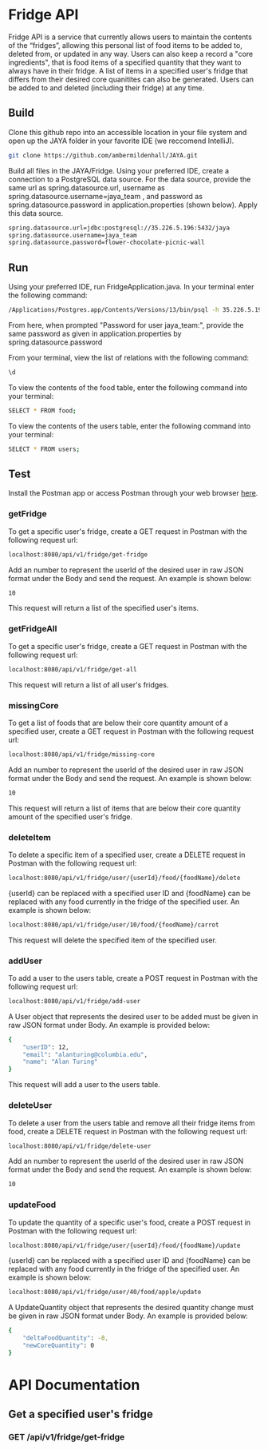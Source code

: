 # Fridge API

Fridge API is a service that currently allows users to maintain the contents of the
“fridges”, allowing this personal list of food items to be added to, deleted from, or updated 
in any way. Users can also keep a record a "core ingredients", that is food items of a specified quantity
that they want to always have in their fridge. A list of items in a specified user's fridge that differs from their desired core quanitites 
can also be generated. Users can be added to and deleted (including their fridge) at any time.

## Build

Clone this github repo into an accessible location in your file system and open up the JAYA folder in your favorite IDE (we reccomend IntelliJ). 

```bash
git clone https://github.com/ambermildenhall/JAYA.git
```

Build all files in the JAYA/Fridge. Using your preferred IDE, create a connection to a PostgreSQL data source. For the data source, provide
the same url as spring.datasource.url, username as spring.datasource.username=jaya_team
, and password as spring.datasource.password in application.properties (shown below). Apply this data source.

```bash
spring.datasource.url=jdbc:postgresql://35.226.5.196:5432/jaya
spring.datasource.username=jaya_team
spring.datasource.password=flower-chocolate-picnic-wall
```

## Run

Using your preferred IDE, run FridgeApplication.java. In your terminal enter the following command:

```bash
/Applications/Postgres.app/Contents/Versions/13/bin/psql -h 35.226.5.196 -U jaya_team jaya
```
From here, when prompted "Password for user jaya_team:", provide the same password as given in application.properties 
by spring.datasource.password

From your terminal, view the list of relations with the following command:

```bash
\d
```

To view the contents of the food table, enter the following command into your terminal:
```bash
SELECT * FROM food;
```
To view the contents of the users table, enter the following command into your terminal:
```bash
SELECT * FROM users;
```

## Test
Install the Postman app or access Postman through your web browser [here](https://www.postman.com/downloads/).

### getFridge
To get a specific user's fridge, create a GET request in Postman with the following request url:
```bash
localhost:8080/api/v1/fridge/get-fridge
```
Add an number to represent the userId of the desired user in raw JSON format under the Body and send the request. An example is shown below:
```bash
10
```
This request will return a list of the specified user's items.

### getFridgeAll
To get a specific user's fridge, create a GET request in Postman with the following request url:
```bash
localhost:8080/api/v1/fridge/get-all
```
This request will return a list of all user's fridges.

### missingCore
To get a list of foods that are below their core quantity amount of a specified user, create a GET request in Postman with the following request url:
```bash
localhost:8080/api/v1/fridge/missing-core
```
Add an number to represent the userId of the desired user in raw JSON format under the Body and send the request. An example is shown below:
```bash
10
```
This request will return a list of items that are below their core quantity amount of the specified user's fridge.

### deleteItem
To delete a specific item of a specified user, create a DELETE request in Postman with the following request url:
```bash
localhost:8080/api/v1/fridge/user/{userId}/food/{foodName}/delete
```
{userId} can be replaced with a specified user ID and {foodName} can be replaced with any food currently in the fridge of the specified user. An example is shown below:
```bash
localhost:8080/api/v1/fridge/user/10/food/{foodName}/carrot
```
This request will delete the specified item of the specified user.

### addUser
To add a user to the users table, create a POST request in Postman with the following request url:
```bash
localhost:8080/api/v1/fridge/add-user
```
A User object that represents the desired user to be added must be given in raw JSON format under Body. An example is provided below:
```bash
{
    "userID": 12,
    "email": "alanturing@columbia.edu",
    "name": "Alan Turing"
}
```
This request will add a user to the users table.

### deleteUser
To delete a user from the users table and remove all their fridge items from food, create a DELETE request in Postman with the following request url:
```bash
localhost:8080/api/v1/fridge/delete-user
```
Add an number to represent the userId of the desired user in raw JSON format under the Body and send the request. An example is shown below:
```bash
10
```

### updateFood
To update the quantity of a specific user's food, create a POST request in Postman with the following request url:
```bash
localhost:8080/api/v1/fridge/user/{userId}/food/{foodName}/update
```
{userId} can be replaced with a specified user ID and {foodName} can be replaced with any food currently in the fridge of the specified user. An example is shown below:
```bash
localhost:8080/api/v1/fridge/user/40/food/apple/update
```
A UpdateQuantity object that represents the desired quantity change must be given in raw JSON format under Body. An example is provided below:
```bash
{
    "deltaFoodQuantity": -8,
    "newCoreQuantity": 0
}
```

# API Documentation

## Get a specified user's fridge

### GET /api/v1/fridge/get-fridge
